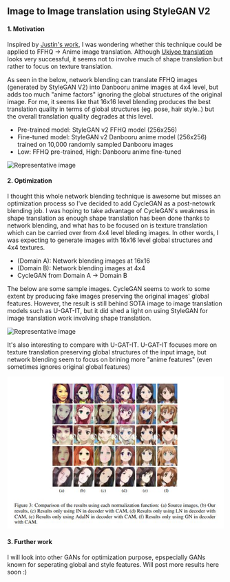 
## Image to Image translation using StyleGAN V2


#### 1. Motivation 

 
Inspired by [Justin's work](https://www.justinpinkney.com/making-toonify/), I was wondering whether this technique could be applied to FFHQ -> Anime image translation. Although [Ukiyoe translation](https://www.justinpinkney.com/stylegan-network-blending/) looks very successful, it seems not to involve much of shape translation but rather to focus on texture translation.

As seen in the below, network blending can translate FFHQ images (generated by StyleGAN V2) into Danbooru anime images at 4x4 level, but adds too much "anime factors" ignoring the global structures of the original image. For me, it seems like that 16x16 level blending produces the best translation quality in terms of global structures (eg. pose, hair style..) but the overall translation quality degrades at this level. <br>

- Pre-trained model: StyleGAN v2 FFHQ model (256x256)
- Fine-tuned model: StyleGAN v2 Danbooru anime model (256x256) trained on 10,000 randomly sampled Danbooru images
- Low: FFHQ pre-trained, High: Danbooru anime fine-tuned

![Representative image](https://github.com/jis478/img_translation/blob/main/imgs/ffhq_to_anime.png)


#### 2. Optimization 
I thought this whole network blending technique is awesome but misses an optimization process so I've decided to add CycleGAN as a post-netowrk blending job. I was hoping to take advantage of CycleGAN's weakness in shape translation as enough shape translation has been done thanks to network blending, and what has to be focused on is texture translation which can be carried over from 4x4 level bleding images. In other words, I was expecting to generate images with 16x16 level global structures and 4x4 textures.

- (Domain A): Network blending images at 16x16
- (Domain B): Network blending images at 4x4
- CycleGAN from Domain A -> Domain B 


The below are some sample images. CycleGAN seems to work to some extent by producing fake images preserving the original images' global features. However, the result is still behind SOTA image to image translation models such as U-GAT-IT, but it did shed a light on using StyleGAN for image translation work involving shape translation. 

![Representative image](https://github.com/jis478/img_translation/blob/main/imgs/cyclegan_opt.png)


It's also interesting to compare with U-GAT-IT. U-GAT-IT focuses more on texture translation preserving global structures of the input image, but network blending seem to focus on brining more "anime features" (even sometimes ignores original global features)

![Representative image](https://github.com/jis478/img_translation/blob/main/imgs/ugatit.JPG)


#### 3. Further work
I will look into other GANs for optimization purpose, epspecially GANs known for seperating global and style features. Will post more results here soon :)







